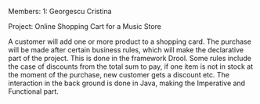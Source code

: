 
Members: 1: Georgescu Cristina

Project: Online Shopping Cart for a Music Store

A customer will add one or more product to a shopping card. The purchase will be made after certain business rules, which will make the declarative part of the project. This is done in the framework Drool. Some rules include the case of discounts from the total sum to pay, if one item is not in stock at the moment of the purchase, new customer gets a discount etc.
The interaction in the back ground is done in Java, making the Imperative and Functional part.
